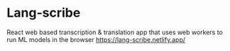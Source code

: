 # Lang-scribe
 React web based transcription & translation app that uses web workers to run ML models in the browser
 https://lang-scribe.netlify.app/

